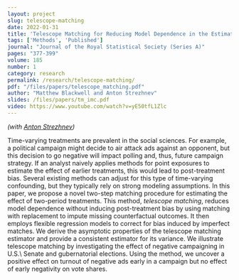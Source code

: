 ```yaml
---
layout: project
slug: telescope-matching
date: 2022-01-31
title: 'Telescope Matching for Reducing Model Dependence in the Estimation of the Effects of Time-varying Treatments: An Application to Negative Advertising'
tags: ['Methods', 'Published']
journal: "Journal of the Royal Statistical Society (Series A)"
pages: "377-399"
volume: 185
number: 1
category: research
permalink: /research/telescope-matching/
pdf: "/files/papers/telescope_matching.pdf"
author: "Matthew Blackwell and Anton Strezhnev"
slides: /files/papers/tm_imc.pdf
video: https://www.youtube.com/watch?v=yE50tfL1Zlc
---
```


*(with [Anton Strezhnev][])*

Time-varying treatments are prevalent in the social sciences. For example, a political campaign might decide to air attack ads against an opponent, but this decision to go negative will impact polling and, thus, future campaign strategy. If an analyst naively applies methods for point exposures to estimate the effect of earlier treatments, this would lead to post-treatment bias. Several existing methods can adjust for this type of time-varying confounding, but they typically rely on strong modeling assumptions. In this paper, we propose a novel two-step matching procedure for estimating the effect of two-period treatments. This method, *telescope matching*, reduces model dependence without inducing post-treatment bias by using matching with replacement to impute missing counterfactual outcomes. It then employs flexible regression models to correct for bias induced by imperfect matches. We derive the asymptotic properties of the telescope matching estimator and provide a consistent estimator for its variance. We illustrate telescope matching by investigating the effect of negative campaigning in U.S.\ Senate and gubernatorial elections. Using the method, we uncover a positive effect on turnout of negative ads early in a campaign but no effect of early negativity on vote shares.

[Anton Strezhnev]: https://www.antonstrezhnev.com/
